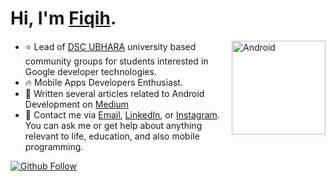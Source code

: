 # Hi, I'm [Fiqih](https://fiqq.xyz). 

<a href="https://github.com/fiqsky"><img alt="Android" src="https://user-images.githubusercontent.com/45449889/109675249-317f1180-7baa-11eb-9a76-a96b259408e2.gif" align="right" height="150" /></a>

<!-- <a href="https://github.com/fiqsky"><img alt="Android" src="https://user-images.githubusercontent.com/45449889/109673967-1a8bef80-7ba9-11eb-890d-ce0f968e820d.gif" align="right" height="150" /></a> -->

<!-- <a href="https://github.com/FiqSky"><img alt="Git Stats" src="https://github-readme-stats.vercel.app/api?username=FiqSky&include_all_commits=true&show_icons=true" align="right" height="150" />
</a> -->

- ⭐️ Lead of [DSC UBHARA](https://dsc.community.dev/bhayangkara-university-of-surabaya)  university based community groups for students interested in Google developer technologies.
- 🔥 Mobile Apps Developers Enthusiast.
- 📝 Written several articles related to Android Development on [Medium](https://fiqsky.medium.com/)
- 💬 Contact me via [Email](mailto:fiqihfm05@gmail.com), [LinkedIn](https://www.linkedin.com/in/fiqihfirdausmaulana/), or [Instagram](https://www.instagram.com/fiqsky02/). You can ask me or get help about anything relevant to life, education, and also mobile programming.

<a href="https://github.com/FiqSky">
  <img alt="Github Follow" src="https://img.shields.io/github/followers/fiqsky?label=FiqSky&style=social">
</a>
<!-- <a href="https://github.com/FiqSky">
  <imd alt="FiqSky" src=https://komarev.com/ghpvc/?username=FiqSky&color=blueviolet>
</a>
<a href="https://github.com/FiqSky">
  <img src=https://komarev.com/ghpvc/?username=FiqSky&color=blueviolet />
</a> -->
<!-- <a>
  <img src=https://github-readme-stats.vercel.app/api/top-langs/?username=FiqSky&layout=compact />
</a> -->
